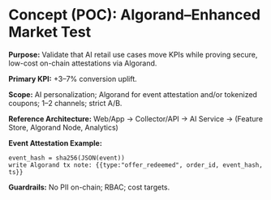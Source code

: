 # Concept (POC): Algorand–Enhanced Market Test

**Purpose:** Validate that AI retail use cases move KPIs while proving secure, low-cost on-chain attestations via Algorand.

**Primary KPI:** +3–7% conversion uplift.

**Scope:** AI personalization; Algorand for event attestation and/or tokenized coupons; 1–2 channels; strict A/B.

**Reference Architecture:** Web/App → Collector/API → AI Service → (Feature Store, Algorand Node, Analytics)

**Event Attestation Example:**
```
event_hash = sha256(JSON(event))
write Algorand tx note: {{type:"offer_redeemed", order_id, event_hash, ts}}
```

**Guardrails:** No PII on-chain; RBAC; cost targets.
